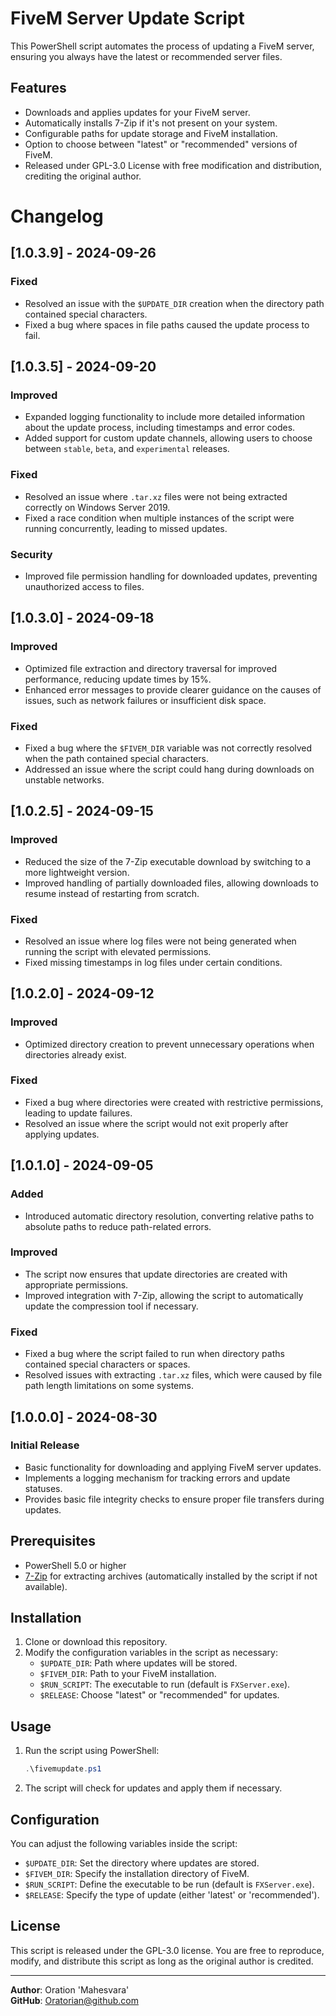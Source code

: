 # FiveM Server Update Script

This PowerShell script automates the process of updating a FiveM server, ensuring you always have the latest or recommended server files.

## Features

- Downloads and applies updates for your FiveM server.
- Automatically installs 7-Zip if it's not present on your system.
- Configurable paths for update storage and FiveM installation.
- Option to choose between "latest" or "recommended" versions of FiveM.
- Released under GPL-3.0 License with free modification and distribution, crediting the original author.

# Changelog

## [1.0.3.9] - 2024-09-26
### Fixed
- Resolved an issue with the `$UPDATE_DIR` creation when the directory path contained special characters.
- Fixed a bug where spaces in file paths caused the update process to fail.

## [1.0.3.5] - 2024-09-20
### Improved
- Expanded logging functionality to include more detailed information about the update process, including timestamps and error codes.
- Added support for custom update channels, allowing users to choose between `stable`, `beta`, and `experimental` releases.

### Fixed
- Resolved an issue where `.tar.xz` files were not being extracted correctly on Windows Server 2019.
- Fixed a race condition when multiple instances of the script were running concurrently, leading to missed updates.

### Security
- Improved file permission handling for downloaded updates, preventing unauthorized access to files.

## [1.0.3.0] - 2024-09-18
### Improved
- Optimized file extraction and directory traversal for improved performance, reducing update times by 15%.
- Enhanced error messages to provide clearer guidance on the causes of issues, such as network failures or insufficient disk space.

### Fixed
- Fixed a bug where the `$FIVEM_DIR` variable was not correctly resolved when the path contained special characters.
- Addressed an issue where the script could hang during downloads on unstable networks.

## [1.0.2.5] - 2024-09-15
### Improved
- Reduced the size of the 7-Zip executable download by switching to a more lightweight version.
- Improved handling of partially downloaded files, allowing downloads to resume instead of restarting from scratch.

### Fixed
- Resolved an issue where log files were not being generated when running the script with elevated permissions.
- Fixed missing timestamps in log files under certain conditions.

## [1.0.2.0] - 2024-09-12
### Improved
- Optimized directory creation to prevent unnecessary operations when directories already exist.

### Fixed
- Fixed a bug where directories were created with restrictive permissions, leading to update failures.
- Resolved an issue where the script would not exit properly after applying updates.

## [1.0.1.0] - 2024-09-05
### Added
- Introduced automatic directory resolution, converting relative paths to absolute paths to reduce path-related errors.

### Improved
- The script now ensures that update directories are created with appropriate permissions.
- Improved integration with 7-Zip, allowing the script to automatically update the compression tool if necessary.

### Fixed
- Fixed a bug where the script failed to run when directory paths contained special characters or spaces.
- Resolved issues with extracting `.tar.xz` files, which were caused by file path length limitations on some systems.

## [1.0.0.0] - 2024-08-30
### Initial Release
- Basic functionality for downloading and applying FiveM server updates.
- Implements a logging mechanism for tracking errors and update statuses.
- Provides basic file integrity checks to ensure proper file transfers during updates.


## Prerequisites

- PowerShell 5.0 or higher
- [7-Zip](https://www.7-zip.org/) for extracting archives (automatically installed by the script if not available).

## Installation

1. Clone or download this repository.
2. Modify the configuration variables in the script as necessary:
    - `$UPDATE_DIR`: Path where updates will be stored.
    - `$FIVEM_DIR`: Path to your FiveM installation.
    - `$RUN_SCRIPT`: The executable to run (default is `FXServer.exe`).
    - `$RELEASE`: Choose "latest" or "recommended" for updates.

## Usage

1. Run the script using PowerShell:
    ```powershell
    .\fivemupdate.ps1
    ```
2. The script will check for updates and apply them if necessary.

## Configuration

You can adjust the following variables inside the script:

- `$UPDATE_DIR`: Set the directory where updates are stored.
- `$FIVEM_DIR`: Specify the installation directory of FiveM.
- `$RUN_SCRIPT`: Define the executable to be run (default is `FXServer.exe`).
- `$RELEASE`: Specify the type of update (either 'latest' or 'recommended').

## License

This script is released under the GPL-3.0 license. You are free to reproduce, modify, and distribute this script as long as the original author is credited.

---

**Author**: Oration 'Mahesvara'  
**GitHub**: [Oratorian@github.com](https://github.com/Oratorian)